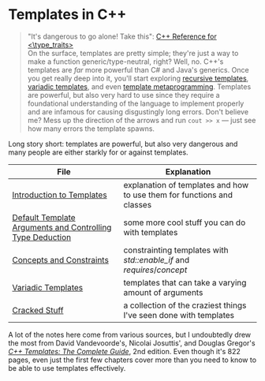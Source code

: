 # Templates in C++
> "It's dangerous to go alone! Take this": [C++ Reference for <\type_traits\>](https://en.cppreference.com/w/cpp/header/type_traits) <br />
On the surface, templates are pretty simple; they're just a way to make a function generic/type-neutral, right? Well, no. C++'s templates are _far_ more powerful than
C# and Java's generics. Once you get really deep into it, you'll start exploring [recursive templates](http://www.oxfordalgorithmics.com/2014/10/06/c-template-recursion-and-specialisation/), [variadic templates](https://eli.thegreenplace.net/2014/variadic-templates-in-c/), and even [template metaprogramming](https://www.fluentcpp.com/2017/06/02/write-template-metaprogramming-expressively/). Templates are powerful, but also very hard to use since they require a foundational understanding of the language to implement properly and are infamous for causing disgustingly long errors. Don't believe me? Mess up the direction of the arrows and run `cout >> x` — just see how many errors the template spawns.

Long story short: templates are powerful, but also very dangerous and many people are either starkly for or against templates.

| File | Explanation |
| ---- | ----------- |
| [Introduction to Templates](https://github.com/EthanC2/Notes-and-Writeups/blob/main/C%2B%2B/Templates/Introduction%20to%20Templates.md) | explanation of templates and how to use them for functions and classes |
| [Default Template Arguments and Controlling Type Deduction](https://github.com/EthanC2/Notes-and-Writeups/blob/main/C%2B%2B/Templates/Miscellaneous.md) | some more cool stuff you can do with templates |
| [Concepts and Constraints](https://github.com/EthanC2/Notes-and-Writeups/blob/main/C++/Templates/Constraints%20and%20Concepts.md) | constrainting templates with _std::enable\_if_ and _requires_/_concept_ |
| [Variadic Templates](https://github.com/EthanC2/Notes-and-Writeups/blob/main/C%2B%2B/Advanced/Variadic%20Functions.md#variadic-templates-c11) | templates that can take a varying amount of arguments  |
| [Cracked Stuff](https://github.com/EthanC2/Notes-and-Writeups/blob/main/C%2B%2B/Templates/Cracked%20Stuff.md) | a collection of the craziest things I've seen done with templates |

A lot of the notes here come from various sources, but I undoubtedly drew the most from David Vandevoorde's, Nicolai Josuttis', and Douglas Gregor's [_C++ Templates: The Complete Guide_](https://www.amazon.com/C-Templates-Complete-Guide-2nd/dp/0321714121), 2nd edition. Even though it's 822 pages, even just the first few chapters cover more than you need
to know to be able to use templates effectively.
